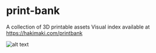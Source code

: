 # print-bank

A collection of 3D printable assets 
Visual index available at https://hakimaki.com/printbank

![alt text](https://www.martingautron.com/site/wp-content/uploads/HAKIMAKI.com_LN-kopi-e1696592643381-1600x821.jpg)
